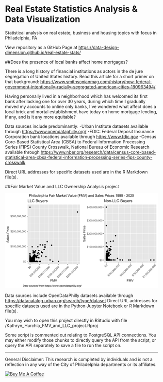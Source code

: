 # Real Estate Statistics Analysis & Data Visualization
Statistical analysis on real estate, business and housing topics with focus in Philadelphia, PA

View repository as a GitHub Page at https://data-design-dimension.github.io/real-estate-stats/


##Does the presence of local banks affect home mortgages?

There is a long history of financial institutions as actors in the de jure segregation of United States history. Read this article for a short primer on that background: https://www.smithsonianmag.com/history/how-federal-government-intentionally-racially-segregated-american-cities-180963494/

Having personally lived in a neighborhood which has welcomed its first bank after lacking one for over 30 years, during which time I gradually moved my accounts to online only banks, I've wondered what affect does a local brick and mortal establishment have today on home mortgage lending, if any, and is it any more equitable?

Data sources include predominantly:
-Urban Institute datasets available through https://www.opendataphilly.org/
-FDIC: Federal Deposit Insurance Corporation bank locations available through https://www.fdic.gov
-Census Core-Based Statistical Area (CBSA) to Federal Information Processing Series (FIPS) County Crosswalk, National Bureau of Economic Research available through https://www.nber.org/research/data/census-core-based-statistical-area-cbsa-federal-information-processing-series-fips-county-crosswalk

Direct URL addresses for specific datasets used are in the R Markdown file(s).


##Fair Market Value and LLC Ownership Analysis project

<img src="images/ggplot FMV sidebyside Sales Price - Non-LLC Buyers-1.png">

Data sources include OpenDataPhilly datasets available through https://datacatalog.urban.org/search/type/dataset
Direct URL addresses for specific datasets used are in the Python Jupyter Notebook or R Markdown file(s).

You may wish to open this project directly in RStudio with file /Kathryn_Hurchla_FMV_and_LLC_project.Rproj

Some script is commented out relating to PostgreSQL API connections. 
You may either modify those chunks to directly query the API from the script, or query the API separately to save a file to run the script on.

---
General Disclaimer: This research is completed by individuals and is not a reflection in any way of the City of Philadelphia departments or its affiliates.

<a href="https://www.buymeacoffee.com/earthtokathy" target="_blank"><img src="https://www.buymeacoffee.com/assets/img/custom_images/orange_img.png" alt="Buy Me A Coffee" style="height: 41px !important;width: 174px !important;box-shadow: 0px 3px 2px 0px rgba(190, 190, 190, 0.5) !important;-webkit-box-shadow: 0px 3px 2px 0px rgba(190, 190, 190, 0.5) !important;" ></a>
